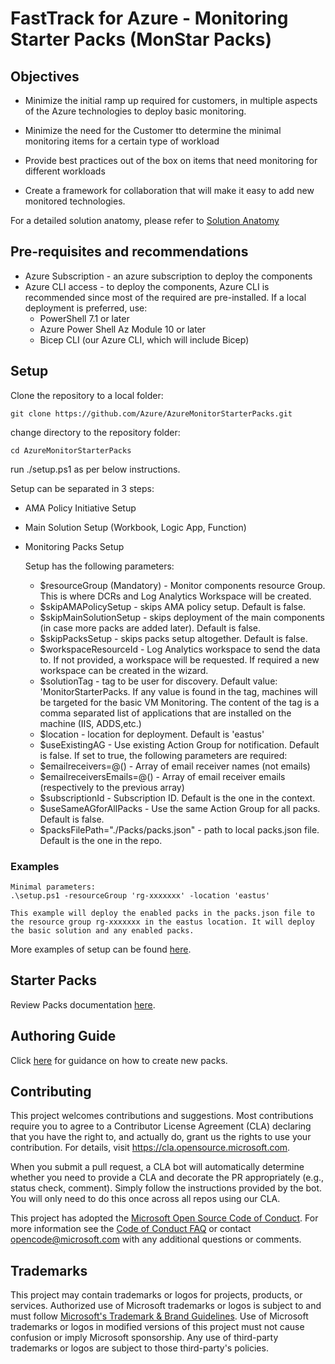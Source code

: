 # FastTrack for Azure - Monitoring Starter Packs (MonStar Packs)

## Objectives

- Minimize the initial ramp up required for customers, in multiple aspects of the Azure technologies to deploy basic monitoring.

- Minimize the need for the Customer tto determine the minimal monitoring items for a certain type of workload 

- Provide best practices out of the box on items that need monitoring for different workloads 

- Create a framework for collaboration that will make it easy to add new monitored technologies. 

For a detailed solution anatomy, please refer to [Solution Anatomy](./Docs/solution-anatomy.md)

## Pre-requisites and recommendations

- Azure Subscription - an azure subscription to deploy the components
- Azure CLI access - to deploy the components, Azure CLI is recommended since most of the required are pre-installed. If a local deployment is preferred, use:
    - PowerShell 7.1 or later
    - Azure Power Shell Az Module 10 or later
    - Bicep CLI (our Azure CLI, which will include  Bicep)

## Setup

Clone the repository to a local folder:

`git clone https://github.com/Azure/AzureMonitorStarterPacks.git`

change directory to the repository folder:

`cd AzureMonitorStarterPacks`

run ./setup.ps1 as per below instructions.

Setup can be separated in 3 steps:

- AMA Policy Initiative Setup
- Main Solution Setup (Workbook, Logic App, Function)
- Monitoring Packs Setup

    Setup has the following parameters:

    - $resourceGroup (Mandatory) - Monitor components resource Group. This is where DCRs and Log Analytics Workspace will be created.
    - $skipAMAPolicySetup - skips AMA policy setup. Default is false.
    - $skipMainSolutionSetup - skips deployment of the main components (in case more packs are added later). Default is false.
    - $skipPacksSetup - skips packs setup altogether. Default is false.
    - $workspaceResourceId - Log Analytics workspace to send the data to. If not provided, a workspace will be requested. If required a new workspace can be created in the wizard.
    - $solutionTag - tag to be user for discovery. Default value: 'MonitorStarterPacks. If any value is found in the tag, machines will be targeted for the basic VM Monitoring. The content of the tag is a comma separated list of applications that are installed on the machine (IIS, ADDS,etc.)
    - $location - location for deployment. Default is 'eastus'
    - $useExistingAG - Use existing Action Group for notification. Default is false. If set to true, the following parameters are required:
    - $emailreceivers=@() - Array of email receiver names (not emails)
    - $emailreceiversEmails=@() - Array of email receiver emails (respectively to the previous array)
    - $subscriptionId - Subscription ID. Default is the one in the context.
    - $useSameAGforAllPacks - Use the same Action Group for all packs. Default is false. 
    - $packsFilePath="./Packs/packs.json" - path to local packs.json file. Default is the one in the repo.
    
### Examples

    Minimal parameters:
    .\setup.ps1 -resourceGroup 'rg-xxxxxxx' -location 'eastus'

    This example will deploy the enabled packs in the packs.json file to the resource group rg-xxxxxxx in the eastus location. It will deploy the basic solution and any enabled packs.

More examples of setup can be found [here](./Docs/setup-examples.md).

## Starter Packs

Review Packs documentation [here](./README.md).

## Authoring Guide

Click [here](./Docs/authoring.md) for guidance on how to create new packs.

## Contributing

This project welcomes contributions and suggestions.  Most contributions require you to agree to a
Contributor License Agreement (CLA) declaring that you have the right to, and actually do, grant us
the rights to use your contribution. For details, visit https://cla.opensource.microsoft.com.

When you submit a pull request, a CLA bot will automatically determine whether you need to provide
a CLA and decorate the PR appropriately (e.g., status check, comment). Simply follow the instructions
provided by the bot. You will only need to do this once across all repos using our CLA.

This project has adopted the [Microsoft Open Source Code of Conduct](https://opensource.microsoft.com/codeofconduct/).
For more information see the [Code of Conduct FAQ](https://opensource.microsoft.com/codeofconduct/faq/) or
contact [opencode@microsoft.com](mailto:opencode@microsoft.com) with any additional questions or comments.

## Trademarks

This project may contain trademarks or logos for projects, products, or services. Authorized use of Microsoft 
trademarks or logos is subject to and must follow 
[Microsoft's Trademark & Brand Guidelines](https://www.microsoft.com/en-us/legal/intellectualproperty/trademarks/usage/general).
Use of Microsoft trademarks or logos in modified versions of this project must not cause confusion or imply Microsoft sponsorship.
Any use of third-party trademarks or logos are subject to those third-party's policies.
